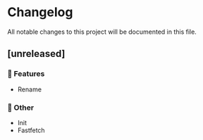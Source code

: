 # Changelog

All notable changes to this project will be documented in this file.

## [unreleased]

### 🚀 Features

- Rename

### 💼 Other

- Init
- Fastfetch

<!-- generated by git-cliff -->
